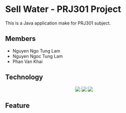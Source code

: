 # Sell Water - PRJ301 Project 
This is a Java application make for PRJ301 subject. 

## Members
- Nguyen Ngo Tung Lam 
- Nguyen Ngoc Tung Lam
- Phan Van Khai
## Technology
<p align='center'>
  <img src="https://img.shields.io/badge/Java-ED8B00?style=for-the-badge&logo=java&logoColor=white" />
  <img src="https://img.shields.io/badge/HTML5-E34F26?style=for-the-badge&logo=html5&logoColor=white" />
  <img src="https://img.shields.io/badge/JavaScript-323330?style=for-the-badge&logo=javascript&logoColor=F7DF1E" />
</p>

## Feature

